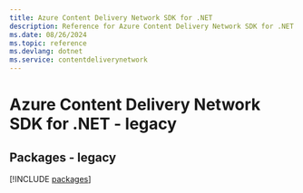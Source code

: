 ```yaml
---
title: Azure Content Delivery Network SDK for .NET
description: Reference for Azure Content Delivery Network SDK for .NET
ms.date: 08/26/2024
ms.topic: reference
ms.devlang: dotnet
ms.service: contentdeliverynetwork
---
```

# Azure Content Delivery Network SDK for .NET - legacy
## Packages - legacy
[!INCLUDE [packages](content-delivery-network-index.md)]